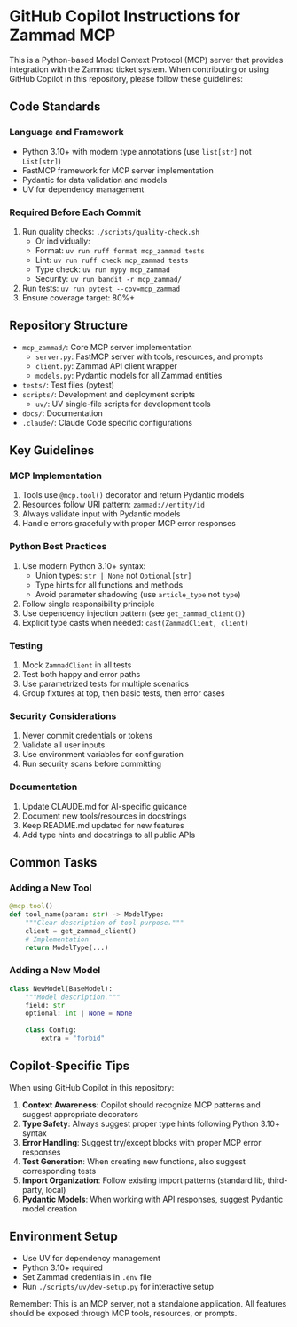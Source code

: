 # GitHub Copilot Instructions for Zammad MCP

This is a Python-based Model Context Protocol (MCP) server that provides integration with the Zammad ticket system. When contributing or using GitHub Copilot in this repository, please follow these guidelines:

## Code Standards

### Language and Framework

- Python 3.10+ with modern type annotations (use `list[str]` not `List[str]`)
- FastMCP framework for MCP server implementation
- Pydantic for data validation and models
- UV for dependency management

### Required Before Each Commit

1. Run quality checks: `./scripts/quality-check.sh`
   - Or individually:
   - Format: `uv run ruff format mcp_zammad tests`
   - Lint: `uv run ruff check mcp_zammad tests`
   - Type check: `uv run mypy mcp_zammad`
   - Security: `uv run bandit -r mcp_zammad/`
1. Run tests: `uv run pytest --cov=mcp_zammad`
1. Ensure coverage target: 80%+

## Repository Structure

- `mcp_zammad/`: Core MCP server implementation
  - `server.py`: FastMCP server with tools, resources, and prompts
  - `client.py`: Zammad API client wrapper
  - `models.py`: Pydantic models for all Zammad entities
- `tests/`: Test files (pytest)
- `scripts/`: Development and deployment scripts
  - `uv/`: UV single-file scripts for development tools
- `docs/`: Documentation
- `.claude/`: Claude Code specific configurations

## Key Guidelines

### MCP Implementation

1. Tools use `@mcp.tool()` decorator and return Pydantic models
1. Resources follow URI pattern: `zammad://entity/id`
1. Always validate input with Pydantic models
1. Handle errors gracefully with proper MCP error responses

### Python Best Practices

1. Use modern Python 3.10+ syntax:
   - Union types: `str | None` not `Optional[str]`
   - Type hints for all functions and methods
   - Avoid parameter shadowing (use `article_type` not `type`)
1. Follow single responsibility principle
1. Use dependency injection pattern (see `get_zammad_client()`)
1. Explicit type casts when needed: `cast(ZammadClient, client)`

### Testing

1. Mock `ZammadClient` in all tests
1. Test both happy and error paths
1. Use parametrized tests for multiple scenarios
1. Group fixtures at top, then basic tests, then error cases

### Security Considerations

1. Never commit credentials or tokens
1. Validate all user inputs
1. Use environment variables for configuration
1. Run security scans before committing

### Documentation

1. Update CLAUDE.md for AI-specific guidance
1. Document new tools/resources in docstrings
1. Keep README.md updated for new features
1. Add type hints and docstrings to all public APIs

## Common Tasks

### Adding a New Tool

```python
@mcp.tool()
def tool_name(param: str) -> ModelType:
    """Clear description of tool purpose."""
    client = get_zammad_client()
    # Implementation
    return ModelType(...)
```

### Adding a New Model

```python
class NewModel(BaseModel):
    """Model description."""
    field: str
    optional: int | None = None
    
    class Config:
        extra = "forbid"
```

## Copilot-Specific Tips

When using GitHub Copilot in this repository:

1. **Context Awareness**: Copilot should recognize MCP patterns and suggest appropriate decorators
1. **Type Safety**: Always suggest proper type hints following Python 3.10+ syntax
1. **Error Handling**: Suggest try/except blocks with proper MCP error responses
1. **Test Generation**: When creating new functions, also suggest corresponding tests
1. **Import Organization**: Follow existing import patterns (standard lib, third-party, local)
1. **Pydantic Models**: When working with API responses, suggest Pydantic model creation

## Environment Setup

- Use UV for dependency management
- Python 3.10+ required
- Set Zammad credentials in `.env` file
- Run `./scripts/uv/dev-setup.py` for interactive setup

Remember: This is an MCP server, not a standalone application. All features should be exposed through MCP tools, resources, or prompts.
